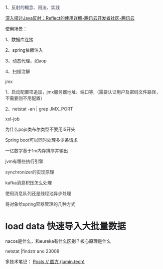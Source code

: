 1、<font style="color:rgb(64, 72, 91);">反射的概念、用法、实践</font>

[深入探讨Java反射：Reflect的使用详解-腾讯云开发者社区-腾讯云](https://cloud.tencent.com/developer/article/2454533)

使用场景：

1、数据库连接

2、spring依赖注入

3、<font style="color:rgb(51, 51, 51);">动态代理，如aop</font>

<font style="color:rgb(51, 51, 51);">4、扫描注解</font>


<font style="color:rgb(51, 51, 51);">jmx</font>

<font style="color:rgb(51, 51, 51);">1、启动配置项追加，jmx服务器地址、端口等,（需要认证用户及密码文件路径，不需要则不用配置）</font>

<font style="color:rgb(51, 51, 51);">2、netstat -an | grep JMX_PORT	</font>

<font style="color:rgb(51, 51, 51);">xxl-job</font>

<font style="color:rgb(51, 51, 51);"></font>

<font style="color:rgb(51, 51, 51);">为什么pojo类布尔类型不要用iS开头</font>

<font style="color:rgb(51, 51, 51);">Spring boot可以同时处理多少条请求</font>

<font style="color:rgb(51, 51, 51);">一亿数字基于1m内存排序并输出</font>

<font style="color:rgb(51, 51, 51);">jvm有哪些执行引擎</font>

<font style="color:rgb(51, 51, 51);">synchronizer的实现原理</font>

<font style="color:rgb(51, 51, 51);">kafka消息积压怎么处理</font>

<font style="color:rgb(51, 51, 51);">使用消息队列还是线程池异步处理</font>

<font style="color:rgb(51, 51, 51);">将对象给spring容器管理的几种方式</font>

# <font style="color:rgb(34, 34, 38);">load data 快速导入大批量数据</font>
nacos是什么，和eureka有什么区别？核心原理是什么

<font style="color:rgb(51, 51, 51);"></font>

<font style="color:rgb(51, 51, 51);">netstat |findstr ano 23008</font>




多技术笔记：
[Posts // 圆方 (lumin.tech)](https://www.lumin.tech/posts/)